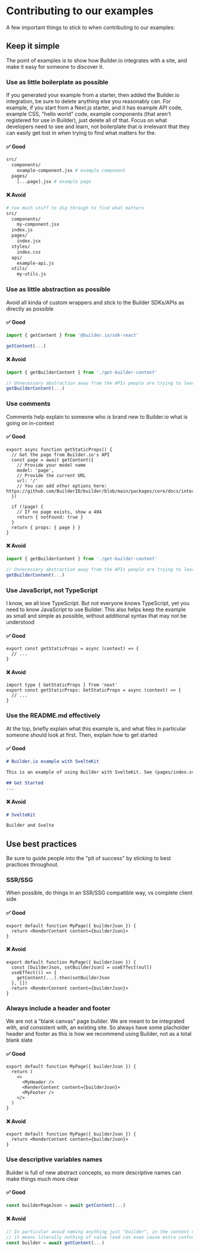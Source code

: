 # Contributing to our examples

A few important things to stick to when contributing to our examples:

## Keep it simple

The point of examples is to show how Builder.io integrates with a site, and make it easy for someone to discover it.

### Use as little boilerplate as possible

If you generated your example from a starter, then added the Builder.io integration, be sure to delete anything else you reasonably can. For example, if you start from a Next.js starter, and it has example API code, example CSS, "hello world" code, example components (that aren't registered for use in Builder), just delete all of that. Focus on what developers need to see and learn, not boilerplate that is irrelevant that they can easily get lost in when trying to find what matters for the.

#### ✅ Good
```bash
src/
  components/
    example-component.jsx # example component
  pages/
    [...page].jsx # example page
```

#### ❌ Avoid
```bash
# too much stuff to dig through to find what matters
src/
  components/
    my-component.jsx
  index.js
  pages/
    index.jsx
  styles/
    index.css
  api/
    example-api.js
  utils/
    my-utils.js
```

### Use as little abstraction as possible

Avoid all kinda of custom wrappers and stick to the Builder SDKs/APIs as directly as possible

#### ✅ Good
```ts
import { getContent } from '@builder.io/sdk-react'

getContent(...)
```
#### ❌ Avoid

```ts
import { getBuilderContent } from './get-builder-content'

// Unnecessary abstraction away from the APIs people are trying to learn
getBuilderContent(...)
```

### Use comments

Comments help explain to someone who is brand new to Builder.io what is going on in-context

#### ✅ Good

```tsx
export async function getStaticProps() {
  // Get the page from Builder.io's API
  const page = await getContent({
    // Provide your model name
    model: 'page',
    // Provide the current URL
    url: '/'
    // You can add other options here: https://github.com/BuilderIO/builder/blob/main/packages/core/docs/interfaces/GetContentOptions.md
  })

  if (!page) {
    // If no page exists, show a 404
    return { notFound: true }
  }
  return { props: { page } }
}
```

#### ❌ Avoid

```ts
import { getBuilderContent } from './get-builder-content'

// Unnecessary abstraction away from the APIs people are trying to learn
getBuilderContent(...)
```

### Use JavaScript, not TypeScript

I know, we all love TypeScript. But not everyone knows TypeScript, yet you need to know JavaScript to use Builder. This also helps keep the example as small and simple as possible, without additional syntax that may not be understood

#### ✅ Good
```tsx
export const getStaticProps = async (context) => {
  // ...
}
```

#### ❌ Avoid
```tsx
import type { GetStaticProps } from 'next'
export const getStaticProps: GetStaticProps = async (context) => {
  // ...
}
```

### Use the README.md effectively

At the top, briefly explain what this example is, and what files in particular someone should look at first. Then, explain how to get started

#### ✅ Good
```md
# Builder.io example with SvelteKit

This is an example of using Builder with SvelteKit. See (pages/index.svelte)[pages/index.svelte] to see the example integration point in detail

## Get Started
...
```

#### ❌ Avoid
```md
# SvelteKit

Builder and Svelte
```


## Use best practices
Be sure to guide people into the "pit of success" by sticking to best practices throughout.

### SSR/SSG

When possible, do things in an SSR/SSG compatible way, vs complete client side

#### ✅ Good
```tsx
export default function MyPage({ builderJson }) {
  return <RenderContent content={builderJson}>
}
```

#### ❌ Avoid
```tsx
export default function MyPage({ builderJson }) {
  const [builderJson, setBuilderJson] = useEffect(null)
  useEffect(() => {
    getContent(...).then(setBuilderJson
  }, [])
  return <RenderContent content={builderJson}>
}
```

### Always include a header and footer

We are not a "blank canvas" page builder. We are meant to be integrated with, and consistent with, an existing site. So always have some placholder header and footer as this is how we recommend using Builder, not as a total blank slate

#### ✅ Good
```tsx
export default function MyPage({ builderJson }) {
  return (
    <>
      <MyHeader />
      <RenderContent content={builderJson}>
      <MyFooter />
    </>
  )
}
```

#### ❌ Avoid
```tsx
export default function MyPage({ builderJson }) {
  return <RenderContent content={builderJson}>
}
```

### Use descriptive variables names

Builder is full of new abstract concepts, so more descriptive names can make things much more clear

#### ✅ Good
```jsx
const builderPageJson = await getContent(...)
```

#### ❌ Avoid
```jsx
// In particular avoid naming anything just "builder", in the context of builder examples
// it means literally nothing of value (and can even cause extra confusion)
const builder = await getContent(...)
```